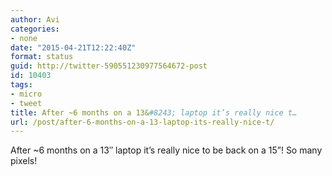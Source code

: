 ```yaml
---
author: Avi
categories:
- none
date: "2015-04-21T12:22:40Z"
format: status
guid: http://twitter-590551230977564672-post
id: 10403
tags:
- micro
- tweet
title: After ~6 months on a 13&#8243; laptop it’s really nice t…
url: /post/after-6-months-on-a-13-laptop-its-really-nice-t/
---
```

After ~6 months on a 13&#8243; laptop it’s really nice to be back on a 15”! So many pixels!